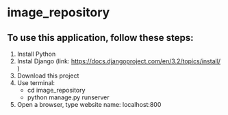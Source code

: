 # image_repository

## To use this application, follow these steps:
1. Install Python 
2. Instal Django (link: https://docs.djangoproject.com/en/3.2/topics/install/ )
3. Download this project
4. Use terminal:
    * cd image_repository
    * python manage.py runserver
5. Open a browser, type website name: localhost:800
